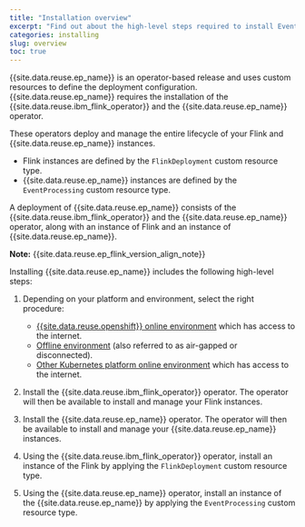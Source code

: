 ```yaml
---
title: "Installation overview"
excerpt: "Find out about the high-level steps required to install Event Processing."
categories: installing
slug: overview
toc: true
---
```


{{site.data.reuse.ep_name}} is an operator-based release and uses custom resources to define the deployment configuration.
{{site.data.reuse.ep_name}} requires the installation of the {{site.data.reuse.ibm_flink_operator}} and the {{site.data.reuse.ep_name}} operator.

These operators deploy and manage the entire lifecycle of your Flink and {{site.data.reuse.ep_name}} instances.

- Flink instances are defined by the `FlinkDeployment` custom resource type.
- {{site.data.reuse.ep_name}} instances are defined by the `EventProcessing` custom resource type.

A deployment of {{site.data.reuse.ep_name}} consists of the {{site.data.reuse.ibm_flink_operator}} and the {{site.data.reuse.ep_name}} operator, along with an instance of Flink and an instance of {{site.data.reuse.ep_name}}.

**Note:** {{site.data.reuse.ep_flink_version_align_note}}

Installing {{site.data.reuse.ep_name}} includes the following high-level steps:

1. Depending on your platform and environment, select the right procedure:

   - [{{site.data.reuse.openshift}} online environment](../installing/) which has access to the internet.
   - [Offline environment](../offline/) (also referred to as air-gapped or disconnected).
   - [Other Kubernetes platform online environment](../installing-on-kubernetes/) which has access to the internet.

1. Install the {{site.data.reuse.ibm_flink_operator}} operator. The operator will then be available to install and manage your Flink instances.
1. Install the {{site.data.reuse.ep_name}} operator. The operator will then be available to install and manage your {{site.data.reuse.ep_name}} instances.
1. Using the {{site.data.reuse.ibm_flink_operator}} operator, install an instance of the Flink by applying the `FlinkDeployment` custom resource type.
1. Using the {{site.data.reuse.ep_name}} operator, install an instance of the {{site.data.reuse.ep_name}} by applying the `EventProcessing` custom resource type.
